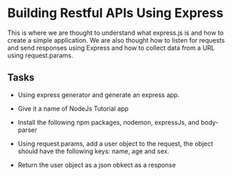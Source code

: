 # Building Restful APIs Using Express

This is where we are thought to understand what express.js is and how to create a simple application. We are also thought how to listen for requests and send responses using Express and how to collect data from a URL using request.params.

## Tasks

- Using express generator and generate an express app.

- Give it a name of NodeJs Tutorial app

- Install the following npm packages, nodemon, expressJs, and body-parser

- Using request.params, add a user object to the request, the object should have the following keys: name, age and sex.

- Return the user object as a json obkect as a response
